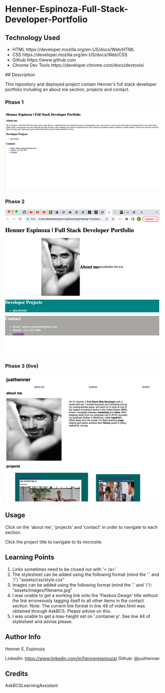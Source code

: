# Henner-Espinoza-Full-Stack-Developer-Portfolio

## Technology Used
<ul>
<li>HTML                https://developer.mozilla.org/en-US/docs/Web/HTML </li>
<li>CSS                 https://developer.mozilla.org/en-US/docs/Web/CSS </li>
<li>Github              https://www.github.com </li>
<li>Chrome Dev Tools    https://developer.chrome.com/docs/devtools/ </li>
</ul>
## Description

This repository and deployed project contain Henner's full stack developer portfolio including an about me section, projects and contact. 

### Phase 1
<img src="assets/images/justhenner_fullstackdevport_1.png">

### Phase 2
<img src="assets/images/justhenner_fullstackdevport_2.png">

### Phase 3 (live)
<img src="assets/images/justhenner_fullstackdevport_3.png">

## Usage

Click on the 'about me', 'projects' and 'contact' in order to navigate to each section. 

Click the project title to navigate to its microsite.

## Learning Points
1. Links sometimes need to be closed out with '< /a>'
2. The stylesheet can be added using the following format (mind the '.' and '/') "assets/css/style.css"
3. Images can be added using the following format (mind the '.' and '/'): "assets/images/filename.jpg"
4. I was unable to get a working link onto the 'Flexbox Design' title without the link erroneously tagging itself to all other items in the contact section. Note: The current link format in line 48 of index.html was obtained through AskBCS. Please advise on this. 
5. I was unable to get a max-height set on '.container p'. See line 44 of stylesheet and advise please.   

## Author Info

Henner E. Espinoza

LinkedIn: https://www.linkedin.com/in/hennerespinoza/
Github: @justhenner

## Credits

AskBCSLearningAssistant